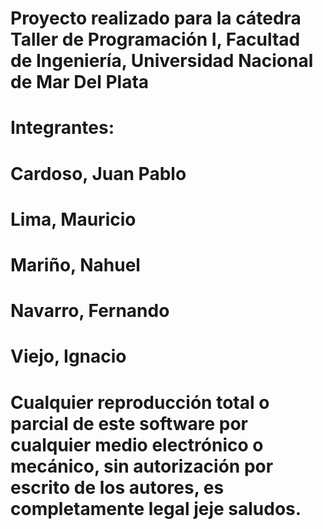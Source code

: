 # Proyecto realizado para la cátedra Taller de Programación I, Facultad de Ingeniería, Universidad Nacional de Mar Del Plata
# Integrantes:
# Cardoso, Juan Pablo
# Lima, Mauricio
# Mariño, Nahuel
# Navarro, Fernando
# Viejo, Ignacio
#
# Cualquier reproducción total o parcial de este software por cualquier medio electrónico o mecánico, sin autorización por escrito de los autores, es completamente legal jeje saludos.
